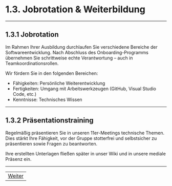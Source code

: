 # 1.3. Jobrotation & Weiterbildung

---

## 1.3.1 Jobrotation

Im Rahmen Ihrer Ausbildung durchlaufen Sie verschiedene Bereiche der Softwareentwicklung. Nach Abschluss des Onboarding-Programms übernehmen Sie schrittweise echte Verantwortung – auch in Teamkoordinationsrollen.

Wir fördern Sie in den folgenden Bereichen:

- Fähigkeiten: Persönliche Weiterentwicklung
- Fertigkeiten: Umgang mit Arbeitswerkzeugen (GitHub, Visual Studio Code, etc.)
- Kenntnisse: Technisches Wissen

---

## 1.3.2 Präsentationstraining

Regelmäßig präsentieren Sie in unseren 11er-Meetings technische Themen. Dies stärkt Ihre Fähigkeit, vor der Gruppe stotterfrei und selbstsicher zu präsentieren sowie Fragen zu beantworten.

Ihre erstellten Unterlagen fließen später in unser Wiki und in unsere mediale Präsenz ein.

---

| |
| --- |
| [Weiter](/docs/1/4/README.md) |
